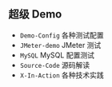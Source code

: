 ## 超级 Demo
- `Demo-Config` 各种测试配置
- `JMeter-demo` JMeter 测试
- `MySQL` MySQL 配置测试
- `Source-Code` 源码解读
- `X-In-Action` 各种技术实践